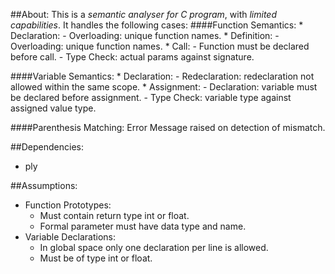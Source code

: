 ##About:
This is a _semantic analyser for C program_, with _limited capabilities_.
It handles the following cases:
  ####Function Semantics:
    * Declaration:
      - Overloading: unique function names.
    * Definition:
      - Overloading: unique function names.
    * Call:
      - Function must be declared before call.
      - Type Check: actual params against signature.
			
  ####Variable Semantics:
    * Declaration:
      - Redeclaration: redeclaration not allowed within the same scope.
    * Assignment:
      - Declaration: variable must be declared before assignment.
      - Type Check: variable type against assigned value type.
			
  ####Parenthesis Matching: Error Message raised on detection of mismatch.
	
##Dependencies:
  * ply

##Assumptions:
  * Function Prototypes:
    - Must contain return type int or float.
    - Formal parameter must have data type and name.
  * Variable Declarations:
    - In global space only one declaration per line is allowed.
    - Must be of type int or float.